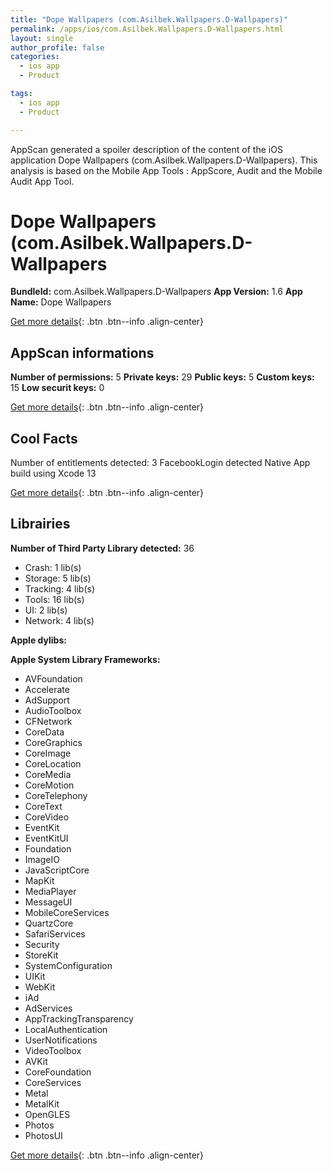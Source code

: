 ```yaml
---
title: "Dope Wallpapers (com.Asilbek.Wallpapers.D-Wallpapers)"
permalink: /apps/ios/com.Asilbek.Wallpapers.D-Wallpapers.html
layout: single
author_profile: false
categories: 
  - ios app 
  - Product 

tags: 
  - ios app 
  - Product 

---
```

AppScan generated a spoiler description of the content of the iOS application Dope Wallpapers (com.Asilbek.Wallpapers.D-Wallpapers). This analysis is based on the Mobile App Tools : AppScore, Audit and the Mobile Audit App Tool.

# Dope Wallpapers (com.Asilbek.Wallpapers.D-Wallpapers

**BundleId:** com.Asilbek.Wallpapers.D-Wallpapers
**App Version:** 1.6
**App Name:** Dope Wallpapers


[Get more details](/pricing.html){: .btn .btn--info .align-center}  
  
## AppScan informations 

**Number of permissions:** 5
**Private keys:** 29
**Public keys:** 5
**Custom keys:** 15
**Low securit keys:** 0
  
[Get more details](/pricing.html){: .btn .btn--info .align-center}

## Cool Facts

Number of entitlements detected: 3
FacebookLogin detected
Native App
build using Xcode 13
  
[Get more details](/pricing.html){: .btn .btn--info .align-center}

## Librairies 
**Number of Third Party Library detected:** 36
- Crash: 1 lib(s)
- Storage: 5 lib(s)
- Tracking: 4 lib(s)
- Tools: 16 lib(s)
- UI: 2 lib(s)
- Network: 4 lib(s)

**Apple dylibs:**


**Apple System Library Frameworks:**
- AVFoundation
- Accelerate
- AdSupport
- AudioToolbox
- CFNetwork
- CoreData
- CoreGraphics
- CoreImage
- CoreLocation
- CoreMedia
- CoreMotion
- CoreTelephony
- CoreText
- CoreVideo
- EventKit
- EventKitUI
- Foundation
- ImageIO
- JavaScriptCore
- MapKit
- MediaPlayer
- MessageUI
- MobileCoreServices
- QuartzCore
- SafariServices
- Security
- StoreKit
- SystemConfiguration
- UIKit
- WebKit
- iAd
- AdServices
- AppTrackingTransparency
- LocalAuthentication
- UserNotifications
- VideoToolbox
- AVKit
- CoreFoundation
- CoreServices
- Metal
- MetalKit
- OpenGLES
- Photos
- PhotosUI


  
[Get more details](/pricing.html){: .btn .btn--info .align-center}

